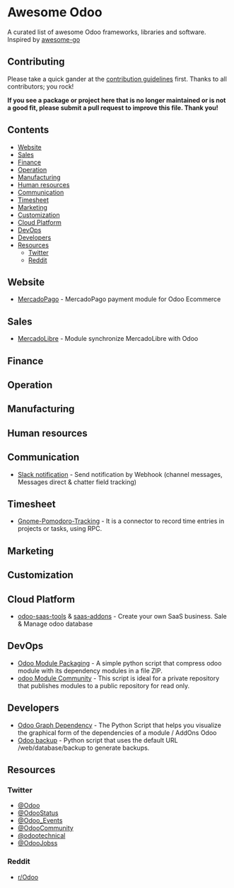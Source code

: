 # Awesome Odoo

A curated list of awesome Odoo frameworks, libraries and software. Inspired by [awesome-go](https://github.com/avelino/awesome-go)

## Contributing

Please take a quick gander at the [contribution guidelines](CONTRIBUTING.md) first. Thanks to all contributors; you rock!

**If you see a package or project here that is no longer maintained or is not a good fit, please submit a pull request to improve this file. Thank you!**

## Contents

* [Website](#website)
* [Sales](#sales)
* [Finance](#finances)
* [Operation](#operation)
* [Manufacturing](#manufacturing)
* [Human resources](#human-resources)
* [Communication](#communication)
* [Timesheet](#timesheet)
* [Marketing](#marketing)
* [Customization](#customization)
* [Cloud Platform](#cloud-platform)
* [DevOps](#devops)
* [Developers](#developers)
* [Resources](#resources)
  * [Twitter](#twitter)
  * [Reddit](#reddit)

## Website

* [MercadoPago](https://github.com/ctmil/payment_mercadopago) - MercadoPago payment module for Odoo Ecommerce

## Sales

* [MercadoLibre](https://github.com/ctmil/meli_oerp) - Module synchronize MercadoLibre with Odoo

## Finance

## Operation

## Manufacturing

## Human resources

## Communication

* [Slack notification](https://github.com/maxsbiz/odoo/tree/11.0/msb_slack) - Send notification by Webhook (channel messages, Messages direct & chatter field tracking)

## Timesheet

* [Gnome-Pomodoro-Tracking](https://github.com/josehbez/gnome-pomodoro-tracking) - It is a connector to record time entries in projects or tasks, using RPC.

## Marketing

## Customization

## Cloud Platform

* [odoo-saas-tools](https://github.com/it-projects-llc/odoo-saas-tools)  & [saas-addons](https://github.com/it-projects-llc/saas-addons) - Create your own SaaS business. Sale & Manage odoo database

## DevOps

* [Odoo Module Packaging](https://gist.github.com/josehbez/b14bb8b7dd6c0c985a96e57cff7cef5a) - A simple python script that compress odoo module with its dependency modules in a file ZIP.
* [odoo Module Community](https://gist.github.com/josehbez/a0790e91bd807ca174834fb67c3e0e8c) - This script is ideal for a private repository that publishes modules to a public repository for read only.

## Developers

* [Odoo Graph Dependency](https://medium.com/@josehbez/dependencia-gr%C3%A1fica-odoo-e518e8a6ceb9) - The Python Script that helps you visualize the graphical form of the dependencies of a module / AddOns Odoo
* [Odoo backup](https://medium.com/@josehbez/simple-cli-odoo-backup-60d91bc3b9ec) - Python script that uses the default URL /web/database/backup to generate backups.

## Resources

### Twitter

* [@Odoo](https://twitter.com/Odoo)
* [@OdooStatus](https://twitter.com/OdooStatus)
* [@Odoo_Events](https://twitter.com/Odoo_Events)
* [@OdooCommunity](https://twitter.com/OdooCommunity)
* [@odootechnical](https://twitter.com/odootechnical)
* [@OdooJobss](https://twitter.com/OdooJobss)

### Reddit

* [r/Odoo](https://www.reddit.com/r/Odoo/)
